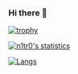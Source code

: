 ### Hi there 👋
[![trophy](https://github-profile-trophy.vercel.app/?username=n1tr0-5urf3r&theme=matrix)](https://github.com/ryo-ma/github-profile-trophy)

[![n1tr0's statistics](https://github-readme-stats.vercel.app/api?username=n1tr0-5urf3r&show_icons=true&locale=en&count_private=true&bg_color=131723&theme=dark&text_color=009900&title_color=00ff00&hide_border=true)](https://www.github.com/n1tr0-5urf3r)

[![Langs](https://github-readme-stats.vercel.app/api/top-langs/?username=n1tr0-5urf3r&title_color=00ff00&text_color=009900&bg_color=131723&count_private=true&theme=dark&hide_border=true)](https://www.github.com/n1tr0-5urf3r)
